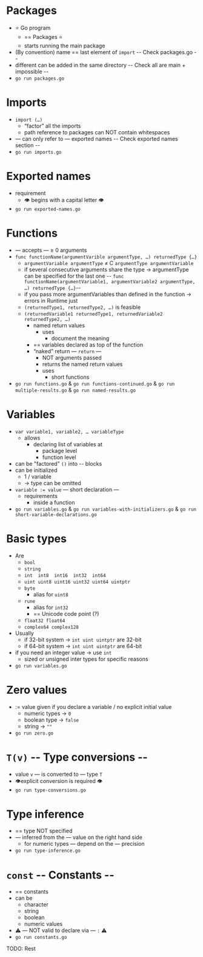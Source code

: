 # Packages
* ⭐ Go program
  *  == Packages ⭐
  * starts running the main package
* (By convention) name == last element of `import`   -- Check packages.go --
* different can be added in the same directory  -- Check all are main + impossible --
* `go run packages.go`

# Imports
* `import (…)`
  * “factor” all the imports
  * path reference to packages can NOT contain whitespaces
* — can only refer to — exported names -- Check exported names section --
* `go run imports.go`

# Exported names
* requirement
  * 👁️ begins with a capital letter 👁️
* `go run exported-names.go`

# Functions
* — accepts — ≥ 0 arguments
* `func functionName(argumentVarible argumentType, …) returnedType {…}`
  * `argumentVariable argumentType` ≠ C `argumentType argumentVariable`
  * if several consecutive arguments share the type → argumentType can be specified for the last one -- 
  `func functionName(argumentVariable1, argumentVariable2 argumentType, …) returnedType {…}`--
  * if you pass more argumentVariables than defined in the function → errors in Runtime just
  * `(returnedType1, returnedType2, …)` is feasible
  * `(returnedVariable1 returnedType1, returnedVariable2 returnedType2, …)`
    * named return values
      * uses
        * document the meaning
    * == variables declared as top of the function
    * “naked” return — `return` —
      * NOT arguments passed
      * returns the named return values
      * uses
        * short functions 
* `go run functions.go` & `go run functions-continued.go` & `go run multiple-results.go` & `go run named-results.go`

# Variables
* `var variable1, variable2, … variableType`
  * allows
    * declaring list of variables at
      * package level
      * function level
* can be "factored" `()` into -- blocks 
* can be initialized
  * 1 / variable
  * → type can be omitted
* `variable := value` — short declaration —
  * requirements
    * inside a function
* `go run variables.go` & `go run variables-with-initializers.go` & `go run short-variable-declarations.go`

# Basic types
* Are
  * `bool`
  * `string`
  * `int  int8  int16  int32  int64`
  * `uint uint8 uint16 uint32 uint64 uintptr`
  * `byte`
    * alias for `uint8` 
  * `rune`
    * alias for `int32`
    * == Unicode code point (?)
  * `float32 float64`
  * `complex64 complex128`
* Usually 
  * if 32-bit system -> `int uint uintptr` are 32-bit 
  * if 64-bit system -> `int uint uintptr` are 64-bit 
* if you need an integer value -> use `int`
  * sized or unsigned inter types for specific reasons
* `go run variables.go`

# Zero values
* := value given if you declare a variable / no explicit initial value
  * numeric types -> `0`
  * boolean type -> `false`
  * string -> `""`
* `go run zero.go`

# `T(v)` -- Type conversions --
* value `v` — is converted to — type `T`
* 👁️explicit conversion is required 👁️
* `go run type-conversions.go`

# Type inference
* == type NOT specified
* — inferred from the — value on the right hand side
  * for numeric types — depend on the — precision
* `go run type-inference.go`

# `const` -- Constants --
* == constants
* can be
  * character
  * string
  * boolean
  * numeric values
* ⚠️ — NOT valid to declare via — `:` ⚠️
* `go run constants.go`

TODO: Rest
